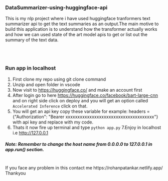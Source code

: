 ### DataSummarizer-using-huggingface-api
This is my nlp project where i have used huggingface tranformers text summarizer api to get the text summaries as an output.The main motive to build this application is to understand how the transformer actually works and how we can used state of the art model apis to get or list out the summary of the text data.

<br>
<br>

### Run app in localhost
1. First clone my repo using git clone command<br>
2. Unzip and open folder in vscode<br>
3. Now visit to https://huggingface.co/ and make an account first<br>
4. After login go to here https://huggingface.co/facebook/bart-large-cnn and on right side click on deploy and you will get an option called `Accelerated Inference` click on that.<br>
5. You will get an api key copy these variable for example: headers = {"Authorization": "Bearer xxxxxxxxxxxxxxxxxxxxxxxxxxxxxxxxxxxxx"} with api key and replace with my code.<br>
6. Thats it now fire up terminal and type `python app.py` 
7.Enjoy in localhost i.e http://127.0.0.1 
##### Note: Remember to change the host name from 0.0.0.0 to 127.0.0.1 in app.run() section.
<br>
If you face any problem in this contact me https://rohanpatankar.netlify.app/
<br>
Thankyou
